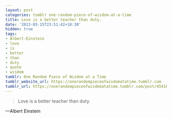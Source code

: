 ```yaml
---
layout: post
categories: tumblr one-random-piece-of-wisdom-at-a-time
title: Love is a better teacher than duty.
date: '2013-03-15T23:51:42+10:30'
hidden: true
tags:
- Albert-Einstein
- love
- is
- better
- than
- duty
- quote
- wisdom
tumblr: One Random Piece of Wisdom at a Time
tumblr_website_url: https://onerandompieceofwisdomatatime.tumblr.com
tumblr_url: https://onerandompieceofwisdomatatime.tumblr.com/post/45416802397/love-is-a-better-teacher-than-duty
---
```

> Love is a better teacher than duty.

—Albert Einstein
